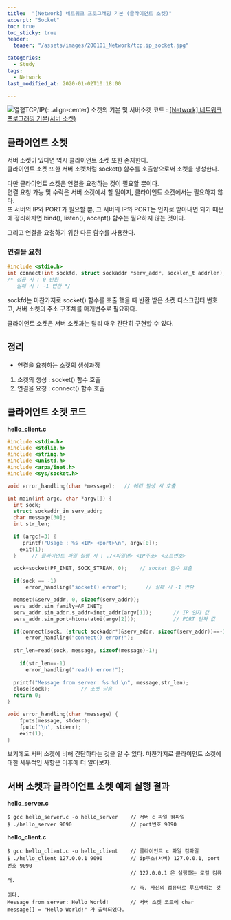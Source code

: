 ```yaml
---
title:  "[Network] 네트워크 프로그래밍 기본 (클라이언트 소켓)"
excerpt: "Socket"
toc: true
toc_sticky: true
header:
  teaser: "/assets/images/200101_Network/tcp,ip_socket.jpg"

categories:
  - Study
tags:
  - Network
last_modified_at: 2020-01-02T10:18:00

---
```


![열혈TCP/IP](https://yeollog.github.io/assets/images/200101_Network/tcp,ip_socket.jpg "열혈TCP/IP"){: .align-center}
소켓의 기본 및 서버소켓 코드 : [[Network] 네트워크 프로그래밍 기본(서버 소켓)](https://yeollog.github.io/study/Net_Server/)

## 클라이언트 소켓
서버 소켓이 있다면 역시 클라이언트 소켓 또한 존재한다.  
클라이언트 소켓 또한 서버 소켓처럼 socket() 함수를 호출함으로써 소켓을 생성한다.  

다만 클라이언트 소켓은 연결을 요청하는 것이 필요할 뿐이다.  
연결 요청 가능 및 수락은 서버 소켓에서 할 일이지, 클라이언트 소켓에서는 필요하지 않다.  
또 서버의 IP와 PORT가 필요할 뿐, 그 서버의 IP와 PORT는 인자로 받아내면 되기 때문에
정리하자면 bind(), listen(), accept() 함수는 필요하지 않는 것이다.  

그리고 연결을 요청하기 위한 다른 함수를 사용한다.

### 연결을 요청

```c
#include <stdio.h>
int connect(int sockfd, struct sockaddr *serv_addr, socklen_t addrlen);
/* 성공 시 : 0 반환
   실패 시 : -1 반환 */
```

sockfd는 마찬가지로 socket() 함수를 호출 했을 때 반환 받은 소켓 디스크립터 번호고,
서버 소켓의 주소 구조체를 매개변수로 필요하다.  

클라이언트 소켓은 서버 소켓과는 달리 매우 간단히 구현할 수 있다.  

## 정리
 + 연결을 요청하는 소켓의 생성과정
  1. 소켓의 생성 : socket() 함수 호출
  2. 연결을 요청 : connect() 함수 호출

## 클라이언트 소켓 코드
**hello_client.c**
```c
#include <stdio.h>
#include <stdlib.h>
#include <string.h>
#include <unistd.h>
#include <arpa/inet.h>
#include <sys/socket.h>

void error_handling(char *message);   // 에러 발생 시 호출

int main(int argc, char *argv[]) {
  int sock;
  struct sockaddr_in serv_addr;
  char message[30];
  int str_len;

  if (argc!=3) {
	 printf("Usage : %s <IP> <port>\n", argv[0]);
    exit(1);
  }     // 클라이언트 파일 실행 시 : ./<파일명> <IP주소> <포트번호>

  sock=socket(PF_INET, SOCK_STREAM, 0);    // socket 함수 호출
	
  if(sock == -1)
	  error_handling("socket() error");      // 실패 시 -1 반환

  memset(&serv_addr, 0, sizeof(serv_addr));
  serv_addr.sin_family=AF_INET;
  serv_addr.sin_addr.s_addr=inet_addr(argv[1]);       // IP 인자 값
  serv_addr.sin_port=htons(atoi(argv[2]));            // PORT 인자 값

  if(connect(sock, (struct sockaddr*)&serv_addr, sizeof(serv_addr))==-1)      // connect 함수 호출
	  error_handling("connect() error!");
	
  str_len=read(sock, message, sizeof(message)-1);
    
	if(str_len==-1)
	  error_handling("read() error!");
	
  printf("Message from server: %s %d \n", message,str_len);
  close(sock);          // 소켓 닫음
  return 0;
}

void error_handling(char *message) {
    fputs(message, stderr);
    fputc('\n', stderr);
    exit(1);
}
```

보기에도 서버 소켓에 비해 간단하다는 것을 알 수 있다.
마찬가지로 클라이언트 소켓에 대한 세부적인 사항은 이후에 더 알아보자.

## 서버 소켓과 클라이언트 소켓 예제 실행 결과

__hello_server.c__
```
$ gcc hello_server.c -o hello_server    // 서버 c 파일 컴파일
$ ./hello_server 9090                   // port번호 9090
```
__hello_client.c__
```
$ gcc hello_client.c -o hello_client    // 클라이언트 c 파일 컴파일
$ ./hello_client 127.0.0.1 9090         // ip주소(서버) 127.0.0.1, port번호 9090
                                        // 127.0.0.1 은 실행하는 로컬 컴퓨터.
                                        // 즉, 자신의 컴퓨터로 루프백하는 것이다.
Message from server: Hello World!       // 서버 소켓 코드에 char message[] = "Hello World!" 가 출력되었다.
```
